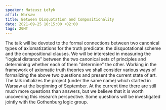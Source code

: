 ```yaml
---
speaker: Mateusz Łełyk
affil: Warsaw
title: Between Disquotation and Compositionality
date: 2021-09-25 10:15:00 +02:00
tags: 20HT
---
```


The talk will be devoted to the formal connections between two canonical types of axiomatizations for the truth predicate: the disquotational scheme and the compositional clauses.
We will be interested in measuring the "logical distance" between the two canonical sets of principles and determining whether each of them "determine" the other.
Working in the framework of axiomatic truth theories we shall consider various ways of formalizing the above two questions and present the current state of art.
The talk initializes the project (under the same name) which started in Warsaw at the beginning of September.
At the current time there are still much more questions than answers, but we believe that it is worth uncovering this research perspective.
Some questions will be investigated jointly with the Gothenburg logic group.
